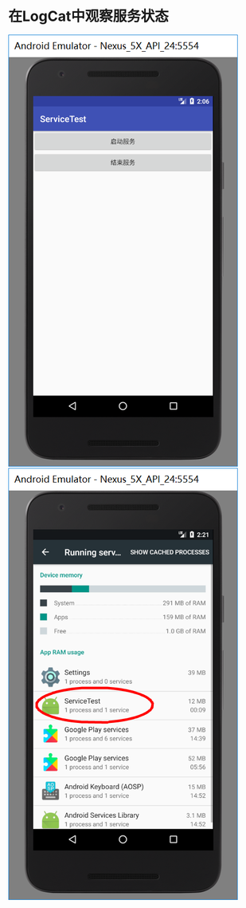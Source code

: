 # 在LogCat中观察服务状态
![](https://github.com/HBU/AndroidDemo/blob/master/chapter06/ServiceTest/1.png)
![](https://github.com/HBU/AndroidDemo/blob/master/chapter06/ServiceTest/2.png)
